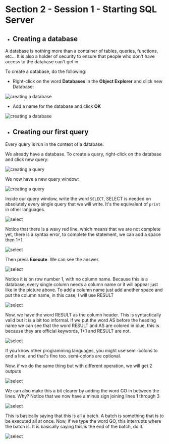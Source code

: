 # Section 2 - Session 1 - Starting SQL Server

- ## Creating a database

A database is nothing more than a container of tables, queries, functions, etc... It is also a holder of security to ensure that people who don't have access to the database can't get in.

To create a database, do the following:

  - Right-click on the word **Databases** in the **Object Explorer** and click new Database:

![creating a database](./assets/creatingADatabase.png)

  - Add a name for the database and click **OK**

![creating a database](./assets/creatingADatabase2.png)

- ## Creating our first query

Every query is run in the context of a database.

We already have a database. To create a query, right-click on the database and click new query:

![creating a query](./assets/creatingAQuery.png)

We now have a new query window:

![creating a query](./assets/creatingAQuery2.png)

Inside our query window, write the word ```SELECT```, SELECT is needed on absolutely every single query that we will write. It's the equivalent of ```print``` in other languages.

![select](./assets/select.png)

Notice that there is a wavy red line, which means that we are not complete yet, there is a syntax error, to complete the statement, we can add a space then 1+1.

![select](./assets/select2.png)

Then press **Execute**. We can see the answer. 

![select](./assets/select3.png)

Notice it is on row number 1, with no column name. Because this is a database, every single column needs a column name or it will appear just like in the picture above. To add a column name just add another space and put the column name, in this case, I will use RESULT 

![select](./assets/select4.png)

Now, we have the word RESULT as the column header. This is syntactically valid but it is a bit too informal. If we put the word AS before the heading name we can see that the word RESULT and AS are colored in blue, this is because they are official keywords, 1+1 and RESULT are not.

![select](./assets/select5.png)

If you know other programming languages, you might use semi-colons to end a line, and that's fine too. semi-colons are optional. 

Now, if we do the same thing but with different operation, we will get 2 outputs

![select](./assets/select6.png)

We can also make this a bit clearer by adding the word GO in between the lines. Why? Notice that we now have a minus sign joining lines 1 through 3

![select](./assets/select7.png)

This is basically saying that this is all a batch. A batch is something that is to be executed all at once. Now, if we type the word GO, this interrupts where the batch is. It is basically saying this is the end of the batch, do it. 

![select](./assets/select8.png)
